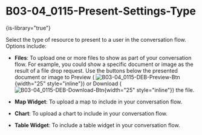# B03-04_0115-Present-Settings-Type

{is-library="true"}

<snippet id="B03-04_0115-Present-Settings-Type_snippet">



Select the type of resource to present to a user in the conversation flow. Options include:

* **Files**: To upload one or more files to show as part of your conversation flow. For example, you could show a specific document or image as the result of a file drop request. Use the buttons below the presented document or image to Preview ( ![B03-04_0115-DEB-Preview-Btn](B03-04_0115-DEB-Preview-Btn.png){width="25" style="inline"}) or Download ( ![B03-04_0115-DEB-Download-Btn](B03-04_0115-DEB-Download-Btn.png){width="25" style="inline"}) the file.

* **Map Widget**: To upload a map to include in your conversation flow.

* **Chart**: To upload a chart to include in your conversation flow.

* **Table Widget**: To include a table widget in your conversation flow.



</snippet>